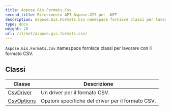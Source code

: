 ```yaml
---
title: Aspose.Gis.Formats.Csv
second_title: Riferimento API Aspose.GIS per .NET
description: Aspose.Gis.Formats.Csv namespace fornisce classi per lavorare con il formato CSV.
type: docs
weight: 20
url: /it/net/aspose.gis.formats.csv/
---
```

`Aspose.Gis.Formats.Csv` namespace fornisce classi per lavorare con il formato CSV.

## Classi

| Classe | Descrizione |
| --- | --- |
| [CsvDriver](./csvdriver/) | Un driver per il formato CSV. |
| [CsvOptions](./csvoptions/) | Opzioni specifiche del driver per il formato CSV. |


